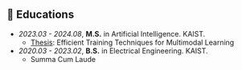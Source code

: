 ## 📖 Educations
- *2023.03 - 2024.08*, **M.S.** in Artificial Intelligence. KAIST. 
    - [Thesis](assets/files/_Master_Thesis_.pdf): Efficient Training Techniques for Multimodal Learning
- *2020.03 - 2023.02*, **B.S.** in Electrical Engineering. KAIST.
    - Summa Cum Laude 
